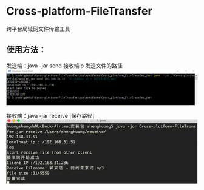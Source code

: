 # Cross-platform-FileTransfer
跨平台局域网文件传输工具  

使用方法：  
-
  发送端：java -jar send 接收端ip 发送文件的路径  
  ![send](https://github.com/Mrhs121/Cross-platform-FileTransfer/blob/master/QQ20190109-0.png)
  
  接收端：java -jar receive [保存路径]  
  ![receive](https://github.com/Mrhs121/Cross-platform-FileTransfer/blob/master/屏幕快照%202019-01-09%20下午12.14.26.png)
